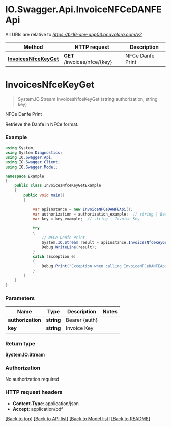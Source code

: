 # IO.Swagger.Api.InvoiceNFCeDANFEApi

All URIs are relative to *https://br16-dev-app03.br.avalara.com/v2*

Method | HTTP request | Description
------------- | ------------- | -------------
[**InvoicesNfceKeyGet**](InvoiceNFCeDANFEApi.md#invoicesnfcekeyget) | **GET** /invoices/nfce/{key} | NFCe Danfe Print


<a name="invoicesnfcekeyget"></a>
# **InvoicesNfceKeyGet**
> System.IO.Stream InvoicesNfceKeyGet (string authorization, string key)

NFCe Danfe Print

Retrieve the Danfe in NFCe format. 

### Example
```csharp
using System;
using System.Diagnostics;
using IO.Swagger.Api;
using IO.Swagger.Client;
using IO.Swagger.Model;

namespace Example
{
    public class InvoicesNfceKeyGetExample
    {
        public void main()
        {
            
            var apiInstance = new InvoiceNFCeDANFEApi();
            var authorization = authorization_example;  // string | Bearer {auth}
            var key = key_example;  // string | Invoice Key

            try
            {
                // NFCe Danfe Print
                System.IO.Stream result = apiInstance.InvoicesNfceKeyGet(authorization, key);
                Debug.WriteLine(result);
            }
            catch (Exception e)
            {
                Debug.Print("Exception when calling InvoiceNFCeDANFEApi.InvoicesNfceKeyGet: " + e.Message );
            }
        }
    }
}
```

### Parameters

Name | Type | Description  | Notes
------------- | ------------- | ------------- | -------------
 **authorization** | **string**| Bearer {auth} | 
 **key** | **string**| Invoice Key | 

### Return type

**System.IO.Stream**

### Authorization

No authorization required

### HTTP request headers

 - **Content-Type**: application/json
 - **Accept**: application/pdf

[[Back to top]](#) [[Back to API list]](../README.md#documentation-for-api-endpoints) [[Back to Model list]](../README.md#documentation-for-models) [[Back to README]](../README.md)

